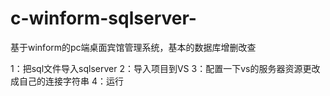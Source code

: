 # c-winform-sqlserver-
基于winform的pc端桌面宾馆管理系统，基本的数据库增删改查

1：把sql文件导入sqlserver
2：导入项目到VS
3：配置一下vs的服务器资源更改成自己的连接字符串
4：运行
